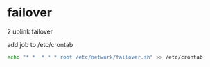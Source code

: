 # failover
2 uplink failover

add job to /etc/crontab

```bash
echo "* *  * * * root /etc/network/failover.sh" >> /etc/crontab
```


